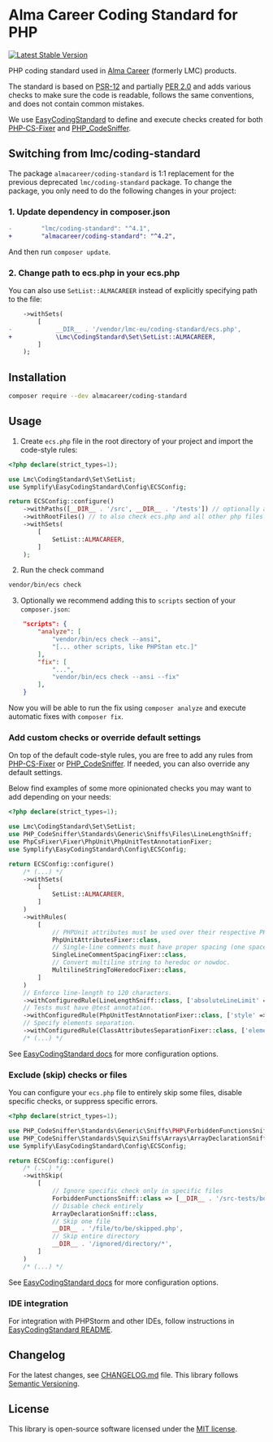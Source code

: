 # Alma Career Coding Standard for PHP

[![Latest Stable Version](https://img.shields.io/packagist/v/almacareer/coding-standard.svg?style=flat-square)](https://packagist.org/packages/almacareer/coding-standard)

PHP coding standard used in [Alma Career][Alma Career] (formerly LMC) products.

The standard is based on [PSR-12][psr-12] and partially [PER 2.0][per-2] and adds
various checks to make sure the code is readable, follows the same conventions, and does not contain common mistakes.

We use [EasyCodingStandard][ecs] to define and execute checks created for both [PHP-CS-Fixer] and [PHP_CodeSniffer].

## Switching from lmc/coding-standard

The package `almacareer/coding-standard` is 1:1 replacement for the previous deprecated `lmc/coding-standard` package.
To change the package, you only need to do the following changes in your project:

### 1. Update dependency in composer.json
```diff
-        "lmc/coding-standard": "^4.1",
+        "almacareer/coding-standard": "^4.2",
```

And then run `composer update`.

### 2. Change path to ecs.php in your ecs.php

You can also use `SetList::ALMACAREER` instead of explicitly specifying path to the file:

```diff
    ->withSets(
        [
-            __DIR__ . '/vendor/lmc-eu/coding-standard/ecs.php',
+            \Lmc\CodingStandard\Set\SetList::ALMACAREER,
        ]
    );
```

## Installation

```bash
composer require --dev almacareer/coding-standard
```

## Usage

1. Create `ecs.php` file in the root directory of your project and import the code-style rules:

```php
<?php declare(strict_types=1);

use Lmc\CodingStandard\Set\SetList;
use Symplify\EasyCodingStandard\Config\ECSConfig;

return ECSConfig::configure()
    ->withPaths([__DIR__ . '/src', __DIR__ . '/tests']) // optionally add 'config' or other directories with PHP files
    ->withRootFiles() // to also check ecs.php and all other php files in the root directory
    ->withSets(
        [
            SetList::ALMACAREER,
        ]
    );
```

2. Run the check command

```bash
vendor/bin/ecs check
```

3. Optionally we recommend adding this to `scripts` section of your `composer.json`:

```json
    "scripts": {
        "analyze": [
            "vendor/bin/ecs check --ansi",
            "[... other scripts, like PHPStan etc.]"
        ],
        "fix": [
            "...",
            "vendor/bin/ecs check --ansi --fix"
        ],
    }
```

Now you will be able to run the fix using `composer analyze` and execute automatic fixes with `composer fix`.

### Add custom checks or override default settings

On top of the default code-style rules, you are free to add any rules from [PHP-CS-Fixer] or [PHP_CodeSniffer].
If needed, you can also override any default settings.

Below find examples of some more opinionated checks you may want to add depending on your needs:

```php
<?php declare(strict_types=1);

use Lmc\CodingStandard\Set\SetList;
use PHP_CodeSniffer\Standards\Generic\Sniffs\Files\LineLengthSniff;
use PhpCsFixer\Fixer\PhpUnit\PhpUnitTestAnnotationFixer;
use Symplify\EasyCodingStandard\Config\ECSConfig;

return ECSConfig::configure()
    /* (...) */
    ->withSets(
        [
            SetList::ALMACAREER,
        ]
    )
    ->withRules(
        [
            // PHPUnit attributes must be used over their respective PHPDoc-based annotations. (Use with PHPUnit 10+.)
            PhpUnitAttributesFixer::class,
            // Single-line comments must have proper spacing (one space after `//`).
            SingleLineCommentSpacingFixer::class,
            // Convert multiline string to heredoc or nowdoc.
            MultilineStringToHeredocFixer::class,
        ]
    )
    // Enforce line-length to 120 characters.
    ->withConfiguredRule(LineLengthSniff::class, ['absoluteLineLimit' => 120])
    // Tests must have @test annotation.
    ->withConfiguredRule(PhpUnitTestAnnotationFixer::class, ['style' => 'annotation'])
    // Specify elements separation.
    ->withConfiguredRule(ClassAttributesSeparationFixer::class, ['elements' => ['const' => 'none', 'method' => 'one', 'property' => 'none']])
    /* (...) */
```

See [EasyCodingStandard docs][ecs-docs] for more configuration options.


### Exclude (skip) checks or files

You can configure your `ecs.php` file to entirely skip some files, disable specific checks, or suppress specific errors.

```php
<?php declare(strict_types=1);

use PHP_CodeSniffer\Standards\Generic\Sniffs\PHP\ForbiddenFunctionsSniff;
use PHP_CodeSniffer\Standards\Squiz\Sniffs\Arrays\ArrayDeclarationSniff;
use Symplify\EasyCodingStandard\Config\ECSConfig;

return ECSConfig::configure()
    /* (...) */
    ->withSkip(
        [
            // Ignore specific check only in specific files
            ForbiddenFunctionsSniff::class => [__DIR__ . '/src-tests/bootstrap.php'],
            // Disable check entirely
            ArrayDeclarationSniff::class,
            // Skip one file
            __DIR__ . '/file/to/be/skipped.php',
            // Skip entire directory
            __DIR__ . '/ignored/directory/*',
        ]
    )
    /* (...) */
```

See [EasyCodingStandard docs][ecs-docs] for more configuration options.

### IDE integration

For integration with PHPStorm and other IDEs, follow instructions in [EasyCodingStandard README][ecs-readme-ide].

## Changelog
For the latest changes, see [CHANGELOG.md](CHANGELOG.md) file. This library follows [Semantic Versioning](https://semver.org/).

## License
This library is open-source software licensed under the [MIT license](LICENSE.md).

[Alma Career]: https://www.almacareer.com/
[PHP-CS-Fixer]: https://github.com/FriendsOfPHP/PHP-CS-Fixer
[PHP_CodeSniffer]: https://github.com/squizlabs/PHP_CodeSniffer
[psr-12]: https://www.php-fig.org/psr/psr-12/
[per-2]: https://www.php-fig.org/per/coding-style/
[ecs]: https://github.com/easy-coding-standard/easy-coding-standard
[ecs-docs]: https://github.com/easy-coding-standard/easy-coding-standard#configure
[ecs-readme-ide]: https://github.com/easy-coding-standard/easy-coding-standard/blob/9.0.0/README.md#your-ide-integration
